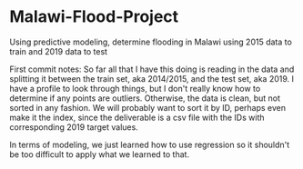 # Malawi-Flood-Project
Using predictive modeling, determine flooding in Malawi using 2015 data to train and 2019 data to test

First commit notes:
So far all that I have this doing is reading in the data and splitting it between the train set, aka 2014/2015,
and the test set, aka 2019. I have a profile to look through things, but I don't really know how to determine if any
points are outliers. Otherwise, the data is clean, but not sorted in any fashion. We will probably want to sort it
by ID, perhaps even make it the index, since the deliverable is a csv file with the IDs with corresponding 2019 target 
values. 

In terms of modeling, we just learned how to use regression so it shouldn't be too difficult to apply what we learned
to that.